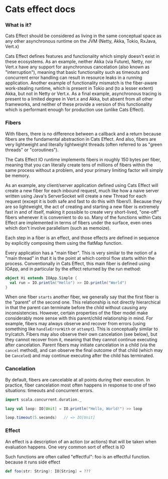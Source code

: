 # Cats effect docs
### What is it?
Cats Effect should be considered as living in the same conceptual space as any other asynchronous runtime on the JVM (Netty, Akka, Tokio, RxJava, Vert.x)

Cats Effect defines features and functionality which simply doesn't exist in these ecosystems. As an example, neither Akka (via Future), Netty, nor Vert.x have any support for asynchronous cancelation (also known as "interruption"), meaning that basic functionality such as timeouts and concurrent error handling can result in resource leaks in a running application. Another example of functionality mismatch is the fiber-aware work-stealing runtime, which is present in Tokio and (to a lesser extent) Akka, but not in Netty or Vert.x. As a final example, asynchronous tracing is present to a limited degree in Vert.x and Akka, but absent from all other frameworks, and neither of these provide a version of this functionality which is performant enough for production use (unlike Cats Effect).

### Fibers
With fibers, there is no difference between a callback and a return because fibers are the fundamental abstraction in Cats Effect. And also, fibers are very lightweight and literally lightweight threads (often referred to as "green threads" or "coroutines").

The Cats Effect IO runtime implements fibers in roughly 150 bytes per fiber, meaning that you can literally create tens of millions of fibers within the same process without a problem, and your primary limiting factor will simply be memory.

As an example, any client/server application defined using Cats Effect will create a new fiber for each inbound request, much like how a naive server written using Java's ServerSocket will create a new Thread for each request (except it is both safe and fast to do this with fibers!). Because they are so lightweight, the act of creating and starting a new fiber is extremely fast in and of itself, making it possible to create very short-lived, "one-off" fibers whenever it is convenient to do so. Many of the functions within Cats Effect are implemented in terms of fibers under the surface, even ones which don't involve parallelism (such as memoize).

Each step in a fiber is an effect, and those effects are defined in sequence by explicitly composing them using the flatMap function. 

Every application has a "main fiber". This is very similar to the notion of a "main thread" in that it is the point at which control flow starts within the process. Conventionally in Cats Effect, this main fiber is defined using IOApp, and in particular by the effect returned by the run method:

```scala
object Hi extends IOApp.Simple {
  val run = IO.println("Hello") >> IO.println("World")
}
```

When one fiber `starts` another fiber, we generally say that the first fiber is the "parent" of the second one. This relationship is not directly hierarchical in that the parent can terminate before the child without causing any inconsistencies. However, certain properties of the fiber model make considerably more sense with this parent/child relationship in mind. For example, fibers may always observe and recover from errors (using something like `handleErrorWith` or `attempt`). This is conceptually similar to try/catch. Fibers may also observe their own cancelation (see below), but they cannot recover from it, meaning that they cannot continue executing after cancelation. Parent fibers may initiate cancelation in a child (via the `cancel` method), and can observe the final outcome of that child (which may be `Canceled`) and may continue executing after the child has terminated.

### Cancelation
By default, fibers are cancelable at all points during their execution. In practice, fiber cancelation most often happens in response to one of two situations: timeouts and concurrent errors.

```scala
import scala.concurrent.duration._

lazy val loop: IO[Unit] = IO.println("Hello, World!") >> loop

loop.timeout(5.seconds)   // => IO[Unit]
```
### Effect
An effect is a description of an action (or actions) that will be taken when evaluation happens. One very common sort of effect is IO

Such functions are often called "effectful": foo is an effectful function. because it runs side effect
```scala
def foo(str: String): IO[String] = ???
```

